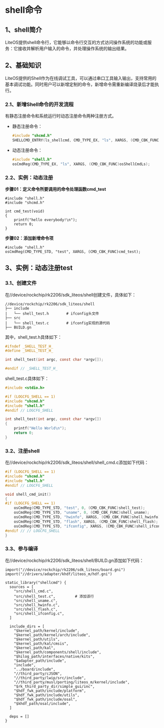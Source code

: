 # shell命令

## 1、shell简介

LiteOS提供shell命令行，它能够以命令行交互的方式访问操作系统的功能或服务：它接收并解析用户输入的命令，并处理操作系统的输出结果。

## 2、基础知识

LiteOS提供的Shell作为在线调试工具，可以通过串口工具输入输出，支持常用的基本调试功能。同时用户可以新增定制的命令，新增命令需重新编译烧录后才能执行。

### 2.1、新增Shell命令的开发流程

有静态注册命令和系统运行时动态注册命令两种注册方式。

- 静态注册命令：

  ```c
  #include "shcmd.h"
  SHELLCMD_ENTRY(ls_shellcmd, CMD_TYPE_EX, "ls", XARGS, (CMD_CBK_FUNC)osShellCmdLs);
  ```

- 动态注册命令：

  ```c
  #include "shell.h"
  osCmdReg(CMD_TYPE_EX, "ls", XARGS, (CMD_CBK_FUNC)osShellCmdLs);
  ```

### 2.2、实例：动态注册

**步骤01：定义命令所要调用的命令处理函数cmd_test**

```
#include "shell.h"
#include "shcmd.h"

int cmd_test(void)
{
    printf("hello everybody!\n");
    return 0;
}
```

**步骤02：添加新增命令项**

```
#include "shell.h"
osCmdReg(CMD_TYPE_STD, "test", XARGS, (CMD_CBK_FUNC)cmd_test);
```

## 3、实例：动态注册test

### 3.1、创建文件

在//device/rockchip/rk2206/sdk_liteos/shell创建文件，具体如下：

```
//device/rockchip/rk2206/sdk_liteos/shell
├── include
|   └── shell_test.h		# ifconfig头文件
├── src                       
|   └── shell_test.c		# ifconfig实现的源代码
├── BUILD.gn
```

其中，shell_test.h具体如下：

```c
#ifndef _SHELL_TEST_H_
#define _SHELL_TEST_H_

int shell_test(int argc, const char *argv[]);

#endif // _SHELL_TEST_H_
```

shell_test.c具体如下：

```c
#include <stdio.h>

#if (LOGCFG_SHELL == 1)
#include "shcmd.h"
#include "shell.h"
#endif // LOGCFG_SHELL

int shell_test(int argc, const char *argv[])
{
    printf("Hello World\n");
    return 0;
}
```

### 3.2、注册shell

在//device/rockchip/rk2206/sdk_liteos/shell/shell_cmd.c添加如下代码：

```c
#if (LOGCFG_SHELL == 1)
#include "shcmd.h"
#include "shell.h"
#endif // LOGCFG_SHELL

void shell_cmd_init()
{
#if (LOGCFG_SHELL == 1)
    osCmdReg(CMD_TYPE_STD, "test", 0, (CMD_CBK_FUNC)shell_test);			# 添加该行
    osCmdReg(CMD_TYPE_STD, "uname", 0, (CMD_CBK_FUNC)shell_uname);
    osCmdReg(CMD_TYPE_STD, "hwinfo", XARGS, (CMD_CBK_FUNC)shell_hwinfo);
    osCmdReg(CMD_TYPE_STD, "flash", XARGS, (CMD_CBK_FUNC)shell_flash);
    osCmdReg(CMD_TYPE_STD, "ifconfig", XARGS, (CMD_CBK_FUNC)shell_ifconfig);
#endif // // LOGCFG_SHELL
}
```

### 3.3、参与编译

在//device/rockchip/rk2206/sdk_liteos/shell/BUILD.gn添加如下代码：

```
import("//device/rockchip/rk2206/sdk_liteos/board.gni")
import("//drivers/adapter/khdf/liteos_m/hdf.gni")

static_library("shellcmd") {
  sources = [
    "src/shell_cmd.c",
    "src/shell_test.c",			# 添加该行
    "src/shell_uname.c",
    "src/shell_hwinfo.c",
    "src/shell_flash.c",
    "src/shell_ifconfig.c",
  ]

  include_dirs = [
    "$kernel_path/kernel/include",
    "$kernel_path/kernel/arch/include",
    "$kernel_path/utils",
    "$kernel_path/kal/cmsis",
    "$kernel_path/kal",
    "$kernel_path/components/shell/include",
    "$hilog_path/interfaces/native/kits",
    "$adapter_path/include",
    "include",
    "../board/include",
    "//third_party/cJSON",
    "//third_party/lwip/src/include",
    "//third_party/musl/porting/liteos_m/kernel/include",
    "$rk_third_party_dir/simple_gui/inc",
    "$hdf_fwk_path/include/platform",
    "$hdf_fwk_path/include/utils",
    "$hdf_fwk_path/include/osal",
    "$khdf_path/osal/include",
  ]

  deps = []
}
```





